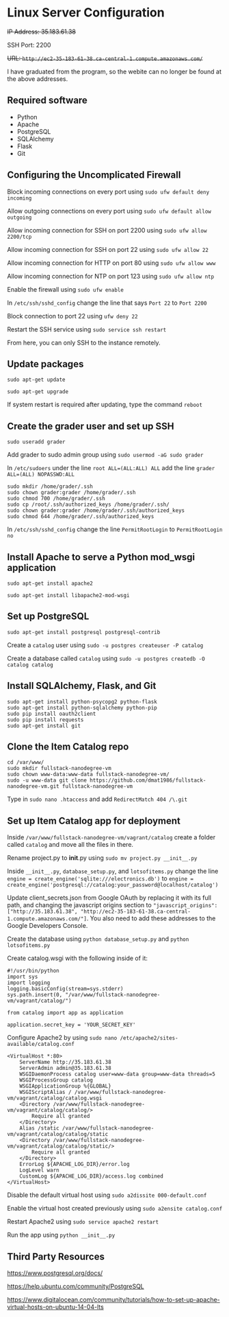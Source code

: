 # Linux Server Configuration

~~IP Address: 35.183.61.38~~

SSH Port: 2200

~~URL: ```http://ec2-35-183-61-38.ca-central-1.compute.amazonaws.com/```~~

I have graduated from the program, so the webite can no longer be found at the above addresses.

## Required software

- Python
- Apache
- PostgreSQL
- SQLAlchemy
- Flask
- Git

## Configuring the Uncomplicated Firewall

Block incoming connections on every port using ```sudo ufw default deny incoming```

Allow outgoing connections on every port using ```sudo ufw default allow outgoing```

Allow incoming connection for SSH on port 2200 using ```sudo ufw allow 2200/tcp```

Allow incoming connection for SSH on port 22 using ```sudo ufw allow 22```

Allow incoming connection for HTTP on port 80 using ```sudo ufw allow www```

Allow incoming connection for NTP on port 123 using ```sudo ufw allow ntp```

Enable the firewall using ```sudo ufw enable```

In ```/etc/ssh/sshd_config``` change the line that says ```Port 22``` to ```Port 2200```

Block connection to port 22 using ```ufw deny 22```

Restart the SSH service using ```sudo service ssh restart```

From here, you can only SSH to the instance remotely.

## Update packages

```sudo apt-get update```

```sudo apt-get upgrade```

If system restart is required after updating, type the command ```reboot```

## Create the grader user and set up SSH

```sudo useradd grader```

Add grader to sudo admin group using ```sudo usermod -aG sudo grader```

In ```/etc/sudoers``` under the line ```root ALL=(ALL:ALL) ALL``` add the line ```grader ALL=(ALL) NOPASSWD:ALL```

```
sudo mkdir /home/grader/.ssh
sudo chown grader:grader /home/grader/.ssh
sudo chmod 700 /home/grader/.ssh
sudo cp /root/.ssh/authorized_keys /home/grader/.ssh/
sudo chown grader:grader /home/grader/.ssh/authorized_keys
sudo chmod 644 /home/grader/.ssh/authorized_keys
```

In ```/etc/ssh/sshd_config``` change the line ```PermitRootLogin``` to ```PermitRootLogin no```

## Install Apache to serve a Python mod_wsgi application

```sudo apt-get install apache2```

```sudo apt-get install libapache2-mod-wsgi```

## Set up PostgreSQL

```sudo apt-get install postgresql postgresql-contrib```

Create a ```catalog``` user using ```sudo -u postgres createuser -P catalog```

Create a database called ```catalog``` using ```sudo -u postgres createdb -O catalog catalog```

## Install SQLAlchemy, Flask, and Git

```
sudo apt-get install python-psycopg2 python-flask
sudo apt-get install python-sqlalchemy python-pip
sudo pip install oauth2client
sudo pip install requests
sudo apt-get install git
```

## Clone the Item Catalog repo

```
cd /var/www/
sudo mkdir fullstack-nanodegree-vm
sudo chown www-data:www-data fullstack-nanodegree-vm/
sudo -u www-data git clone https://github.com/dmat1986/fullstack-nanodegree-vm.git fullstack-nanodegree-vm
```

Type in ```sudo nano .htaccess``` and add ```RedirectMatch 404 /\.git```

## Set up Item Catalog app for deployment

Inside ```/var/www/fullstack-nanodegree-vm/vagrant/catalog``` create a folder called ```catalog``` and move all the files in there.

Rename project.py to __init__.py using ```sudo mv project.py __init__.py```

Inside ```__init__.py```, ```database_setup.py```, and ```lotsofitems.py``` change the line ```engine = create_engine('sqlite:///electronics.db')``` to ```engine = create_engine('postgresql://catalog:your_password@localhost/catalog')```

Update client_secrets.json from Google OAuth by replacing it with its full path, and changing the javascript origins section to ```"javascript_origins":["http://35.183.61.38", "http://ec2-35-183-61-38.ca-central-1.compute.amazonaws.com/"]```. You also need to add these addresses to the Google Developers Console.

Create the database using ```python database_setup.py``` and ```python lotsofitems.py```

Create catalog.wsgi with the following inside of it:

```
#!/usr/bin/python
import sys
import logging
logging.basicConfig(stream=sys.stderr)
sys.path.insert(0, "/var/www/fullstack-nanodegree-vm/vagrant/catalog/")

from catalog import app as application

application.secret_key = 'YOUR_SECRET_KEY'
```

Configure Apache2 by using ```sudo nano /etc/apache2/sites-available/catalog.conf```

```
<VirtualHost *:80>
	ServerName http://35.183.61.38
	ServerAdmin admin@35.183.61.38
	WSGIDaemonProcess catalog user=www-data group=www-data threads=5
	WSGIProcessGroup catalog
	WSGIApplicationGroup %{GLOBAL}
	WSGIScriptAlias / /var/www/fullstack-nanodegree-vm/vagrant/catalog/catalog.wsgi
	<Directory /var/www/fullstack-nanodegree-vm/vagrant/catalog/catalog/>
		Require all granted
	</Directory>
	Alias /static /var/www/fullstack-nanodegree-vm/vagrant/catalog/catalog/static
	<Directory /var/www/fullstack-nanodegree-vm/vagrant/catalog/catalog/static/>
		Require all granted
	</Directory>
	ErrorLog ${APACHE_LOG_DIR}/error.log
	LogLevel warn
	CustomLog ${APACHE_LOG_DIR}/access.log combined
</VirtualHost>
```

Disable the default virtual host using ```sudo a2dissite 000-default.conf```

Enable the virtual host created previously using ```sudo a2ensite catalog.conf```

Restart Apache2 using ```sudo service apache2 restart```

Run the app using ```python __init__.py```

## Third Party Resources

https://www.postgresql.org/docs/

https://help.ubuntu.com/community/PostgreSQL

https://www.digitalocean.com/community/tutorials/how-to-set-up-apache-virtual-hosts-on-ubuntu-14-04-lts


